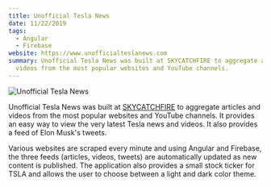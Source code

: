 ```yaml
---
title: Unofficial Tesla News
date: 11/22/2019
tags:
  - Angular
  - Firebase
website: https://www.unofficialteslanews.com
summary: Unofficial Tesla News was built at SKYCATCHFIRE to aggregate articles and
  videos from the most popular websites and YouTube channels.
---
```


![Unofficial Tesla News](/images/content/unofficial-tesla-news.jpg)

Unofficial Tesla News was built at [SKYCATCHFIRE](https://skycatchfire.com) to aggregate articles and videos from the most popular websites and YouTube channels. It provides an easy way to view the very latest Tesla news and videos. It also provides a feed of Elon Musk's tweets.

Various websites are scraped every minute and using Angular and Firebase, the three feeds (articles, videos, tweets) are automatically updated as new content is published. The application also provides a small stock ticker for TSLA and allows the user to choose between a light and dark color theme.
